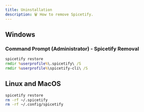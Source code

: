 ```yaml
---
title: Uninstallation
description: 🗑 How to remove Spicetify.
---
```


## Windows

### Command Prompt (Administrator) - Spicetify Removal
```cmd
spicetify restore
rmdir %userprofile%\.spicetify\ /S
rmdir %userprofile%\spicetify-cli\ /S
```

## Linux and MacOS
```bash
spicetify restore
rm -rf ~/.spicetify
rm -rf ~/.config/spicetify
```
